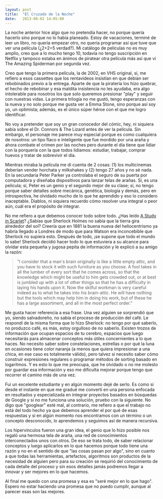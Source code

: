 ```yaml
---
layout: post
title:  "El Cruzado de la Noche"
date:   2013-08-02 14:05:00
---
```

La noche anterior hice algo que no pretendía hacer, no porque quería hacerlo sino porque no lo había planeado. Estoy de vacaciones, terminé de leer un libro, no quería empezar otro, no quería programar así que tuve que ver una película (&iquest;2+2=5 verdad?). Mi catálogo de películas no es muy amplio, creo que a lo mucho tengo 10, todavía no tengo suscripción en Netflix y tampoco estaba en ánimos de piratear otra película más así que vi The Amazing Spiderman por segunda vez.

Creo que tengo la primera película, la de 2002, en VHS original, sí, me refiero a esos cassettes que los rentavideos insistían en que debían ser rebobinados previo a la entrega. Aparte de que la piratería los hizo quebrar, el hecho de rebobinar y esa maldita insistencia no les ayudaba, era algo intolerable para nosotros los que solo queremos presionar "play" y seguir con nuestras vidas. La primera trilogía no me gustó, tengo esperanzas con la nueva y no solo porque me gusta ver a Emma Stone, sino porque así soy yo, un optimista; además, es el único súper héroe con el que me logro identificar.

No voy a pretender que soy un gran conocedor del cómic, hey, ni siquiera sabía sobre el Dr. Connors & The Lizard antes de ver la película. Sin embargo, el personaje me parece muy especial porque es como cualquiera de nosotros: un tipo flaco e inteligente que fue mordido por una araña y ahora combate el crimen por las noches pero durante el día tiene que lidiar con la porquería con la que todos lidiamos: estudiar, trabajar, comprar huevos y tratar de sobrevivir el día.

Mientras miraba la película me di cuenta de 2 cosas: (1) los multicinemas deberían vender horchata y milkshakes y (2) tengo 27 años y no sé nada. En la secundaria Peter Parker ya controlaba el seguro de su puerta por computadora y diseñaba dispositivos para lanzar telas de arañas. Sí, es una película; sí, Peter es un genio y el segundo mejor de su clase; sí, no tengo porque saber detalles sobre mecánica, genética, biología y demás, pero en introspectiva, he olvidado mucho de lo que he aprendido y eso lo considero inaceptable. Diablos, ni siquiera recuerdo cómo resolver una integral o peor aún, cuál era el propósito de integrar.

No me refiero a que debemos conocer todo sobre todo. &iquest;Has leído [A Study in Scarlet][link-study-in-scarlet]? &iquest;Sabías que Sherlock Holmes no sabía que la tierra gira alrededor del sol? Creería que en 1881 la buena nueva del heliocentrismo ya habría llegado a Londres de modo que para Watson era inconcebible que Sherlock no supiera esto. Después de todo, &iexcl;se supone que todo el mundo lo sabe! Sherlock decidió hacer todo lo que estuviera a su alcance para olvidar esta pequeña y jugosa pepita de información y le explicó a su amigo la razón:

> "I consider that a man's brain originally is like a little empty attic, and you have to stock it with such furniture as you choose. A fool takes in all the lumber of every sort that he comes across, so that the knowledge which might be useful to him gets crowded out, or at best is jumbled up with a lot of other things so that he has a difficulty in laying his hands upon it. Now the skilful workman is very careful indeed as to what he takes into his brain-attic. He will have nothing but the tools which may help him in doing his work, but of these he has a large assortment, and all in the most perfect order."

Me gusta hacer referencia a esa frase. Una vez alguien se sorprendió que yo, siendo salvadoreño, no sabía el proceso de producción del café. Le respondí de la misma forma que lo hizo Sherlock: no tengo por qué saberlo, no produzco café, es más, estoy orgulloso de no saberlo. Existen trozos de información que ocupan espacios de tu cerebro, espacios que luego necesitarás para almacenar conceptos más útiles concernientes a lo que haces. No necesito saber sobre constelaciones, estrellas o por qué la luna en ocasiones tiene color naranja (a menos que quiera impresionar a una chica, en ese caso es totalmente válido), pero talvez sí necesito saber cómo construir expresiones regulares o programar métodos de sorting basado en logaritmos. Y es esto lo que me preocupa, que he olvidado o no me molesto por guardar esa información y eso me dificulta mejorar porque tengo que recorrer el camino más de una vez.

Fui un excelente estudiante y en algún momento dejé de serlo. Es como si desde el instante en que me gradué me convertí en una persona enfocada en resultados y especializada en integrar proyectos basados en búsquedas de Google y si no me funciona una solución, pruebo con la siguiente. No digo que "googlear" esté mal, al contrario, me refiero a que el trabajo no está del todo hecho ya que debemos aprender el por qué de esas respuestas y si en algún momento nos encontramos con un término o un concepto desconocido, lo aprendemos y seguimos así de manera recursiva.

Los hipervínculos fueron una gran idea, el genio que lo hizo posible nos regaló una hermosa tela de araña, una red de conocimientos interconectados unos con otros. De eso se trata todo, de saber relacionar conceptos y luego aplicarlos en lo que hacemos porque todo tiene una razón y no en el sentido de que "las cosas pasan por algo", sino en cuanto a que todas las herramientas, artefactos, algoritmos son productos de la necesidad de alguien pero para su creación se requirió del conocimiento de cada detalle del proceso y sin esos detalles jamás podremos llegar a innovar y ser mejores en lo que hacemos. 

Al final me quedo con una promesa y esa es "seré mejor en lo que hago". Espero no estar haciendo una promesa que no puedo cumplir, aunque al parecer esas son las mejores.

[link-study-in-scarlet]: http://en.wikipedia.org/wiki/A_Study_in_Scarlet